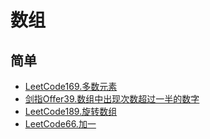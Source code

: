 # 数组
## 简单
- [LeetCode169.多数元素](docs/LeetCode169.多数元素.md)
- [剑指Offer39.数组中出现次数超过一半的数字](docs/剑指Offer39.数组中出现次数超过一半的数字.md)
- [LeetCode189.旋转数组](docs/LeetCode189.旋转数组.md)
- [LeetCode66.加一](docs/LeetCode66.加一.md)